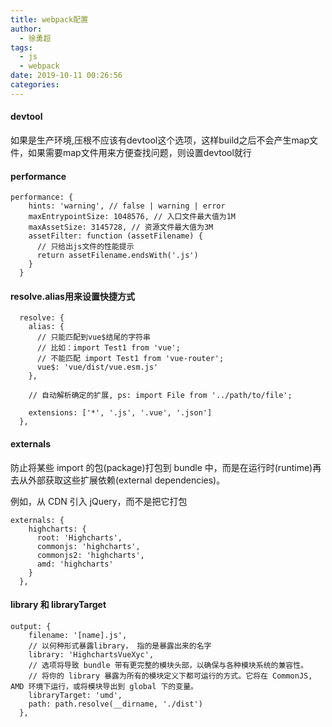 ```yaml
---
title: webpack配置
author:
  - 徐勇超
tags:
  - js
  - webpack
date: 2019-10-11 00:26:56
categories:
---
```


#### devtool
如果是生产环境,压根不应该有devtool这个选项，这样build之后不会产生map文件，如果需要map文件用来方便查找问题，则设置devtool就行


#### performance

```
performance: {
    hints: 'warning', // false | warning | error
    maxEntrypointSize: 1048576, // 入口文件最大值为1M
    maxAssetSize: 3145728, // 资源文件最大值为3M
    assetFilter: function (assetFilename) {
      // 只给出js文件的性能提示
      return assetFilename.endsWith('.js')
    }
  }
```


#### resolve.alias用来设置快捷方式
```
  resolve: {
    alias: {
      // 只能匹配到vue$结尾的字符串
      // 比如：import Test1 from 'vue';
      // 不能匹配 import Test1 from 'vue-router';
      vue$: 'vue/dist/vue.esm.js'
    },
    
    // 自动解析确定的扩展, ps: import File from '../path/to/file';

    extensions: ['*', '.js', '.vue', '.json']
  },
```

#### externals
防止将某些 import 的包(package)打包到 bundle 中，而是在运行时(runtime)再去从外部获取这些扩展依赖(external dependencies)。

例如，从 CDN 引入 jQuery，而不是把它打包
```
externals: {
    highcharts: {
      root: 'Highcharts',
      commonjs: 'highcharts',
      commonjs2: 'highcharts',
      amd: 'highcharts'
    }
  },
```

#### library 和 libraryTarget
```
output: {
    filename: '[name].js',
    // 以何种形式暴露library， 指的是暴露出来的名字
    library: 'HighchartsVueXyc',
    // 选项将导致 bundle 带有更完整的模块头部，以确保与各种模块系统的兼容性。
    // 将你的 library 暴露为所有的模块定义下都可运行的方式。它将在 CommonJS, AMD 环境下运行，或将模块导出到 global 下的变量。
    libraryTarget: 'umd',
    path: path.resolve(__dirname, './dist')
  },
```